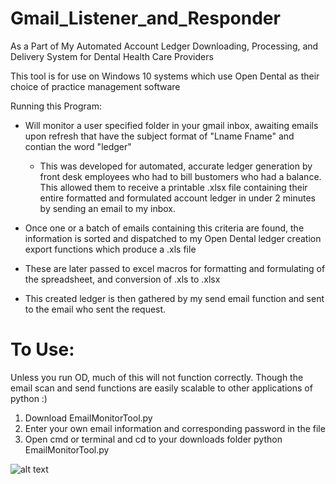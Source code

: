 # Gmail_Listener_and_Responder
As a Part of My Automated Account Ledger Downloading, Processing, and Delivery System for Dental Health Care Providers 

This tool is for use on Windows 10 systems which use Open Dental as their choice of practice management software

Running this Program:
- Will monitor a user specified folder in your gmail inbox, awaiting emails upon refresh that have the subject format of "Lname Fname" and contian the word "ledger"
     - This was developed for automated, accurate ledger generation by front desk employees who had to bill bustomers who had a balance. This allowed them to receive a printable .xlsx file containing their entire formatted and formulated account ledger in under 2 minutes by sending an email to my inbox.
     
- Once one or a batch of emails containing this criteria are found, the information is sorted and dispatched to my Open Dental ledger creation export functions which produce a .xls file

- These are later passed to excel macros for formatting and formulating of the spreadsheet, and conversion of .xls to .xlsx

- This created ledger is then gathered by my send email function and sent to the email who sent the request.

# To Use:
Unless you run OD, much of this will not function correctly. Though the email scan and send functions are easily scalable to other applications of python :)

1. Download EmailMonitorTool.py
2. Enter your own email information and corresponding password in the file
3. Open cmd or terminal and cd to your downloads folder
        python EmailMonitorTool.py

![alt text](https://i.ibb.co/fkQgXCH/Screen-Shot-2020-06-25-at-12-14-32-PM.png)

